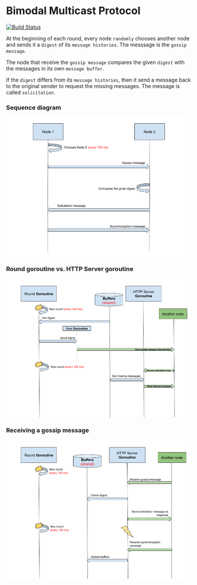 # Bimodal Multicast Protocol

[![Build Status](https://semaphoreci.com/api/v1/projects/42333e66-e66b-4bdf-bbd6-29e8deae4ebf/2555382/shields_badge.svg)](https://semaphoreci.com/rstefan1-11/bimodal-multicast)

At the beginning of each round, every node `randomly` chooses another node and
sends it a `digest` of its `message histories`. The messsage is the `gossip 
message`.

The node that receive the `gossip message` compares the given `digest` with the
messages in its own `message buffer`.

If the `digest` differs from its `message histories`, then it send a message
back to the original sender to request the missing messages. The message is 
called `solicitation`.

### Sequence diagram

![alt text](docs/diagrams/sequence-diagram.png)

### Round goroutine vs. HTTP Server goroutine

![alt text](docs/diagrams/threads-diagram.png)

### Receiving a gossip message

![alt text](docs/diagrams/threads-diagram-2.png)

